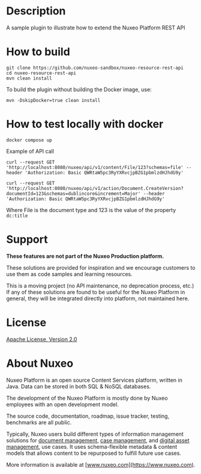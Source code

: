 # Description

A sample plugin to illustrate how to extend the Nuxeo Platform REST API

# How to build
```
git clone https://github.com/nuxeo-sandbox/nuxeo-resource-rest-api
cd nuxeo-resource-rest-api
mvn clean install
```

To build the plugin without building the Docker image, use:

```
mvn -DskipDocker=true clean install
```

# How to test locally with docker

```
docker compose up
```

Example of API call

```
curl --request GET 'http://localhost:8080/nuxeo/api/v1/content/File/123?schemas=file' --header 'Authorization: Basic QWRtaW5pc3RyYXRvcjpBZG1pbmlzdHJhdG9y'

curl --request GET 'http://localhost:8080/nuxeo/api/v1/action/Document.CreateVersion?documentId=123&schemas=dublincore&increment=Major' --header 'Authorization: Basic QWRtaW5pc3RyYXRvcjpBZG1pbmlzdHJhdG9y'
```

Where File is the document type and 123 is the value of the property `dc:title`


# Support

**These features are not part of the Nuxeo Production platform.**

These solutions are provided for inspiration and we encourage customers to use them as code samples and learning resources.

This is a moving project (no API maintenance, no deprecation process, etc.) If any of these solutions are found to be useful for the Nuxeo Platform in general, they will be integrated directly into platform, not maintained here.


# License

[Apache License, Version 2.0](http://www.apache.org/licenses/LICENSE-2.0.html)

# About Nuxeo

Nuxeo Platform is an open source Content Services platform, written in Java. Data can be stored in both SQL & NoSQL databases.

The development of the Nuxeo Platform is mostly done by Nuxeo employees with an open development model.

The source code, documentation, roadmap, issue tracker, testing, benchmarks are all public.

Typically, Nuxeo users build different types of information management solutions for [document management](https://www.nuxeo.com/solutions/document-management/), [case management](https://www.nuxeo.com/solutions/case-management/), and [digital asset management](https://www.nuxeo.com/solutions/dam-digital-asset-management/), use cases. It uses schema-flexible metadata & content models that allows content to be repurposed to fulfill future use cases.

More information is available at [www.nuxeo.com](https://www.nuxeo.com).
